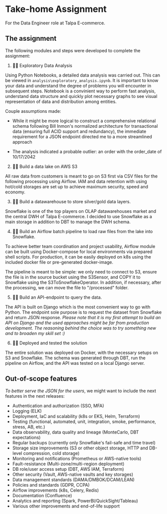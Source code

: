 
# Take-home Assignment
For the Data Engineer role at Talpa E-commerce.

## The assignment

The following modules and steps were developed to complete the assignment:

1. 👨‍🔧 Exploratory Data Analysis

Using Python Notebooks, a detailed data analysis was carried out. This can be viewed in `analysis\exploratory_analysis.ipynb`.
		It is important to know your data and understand the degree of problems you will encounter in subsequent steps. Notebook is a convinient way to perform fast analysis, understand data structure and quickly plot necessary graphs to see visual representation of data and distribution among entities.

  Couple assumptions made:

   - While it might be more logical to construct a comprehensive relational schema following Bill Inmon's normalized architecture for transactional data (ensuring full ACID support and redundancy), the immediate requirement for a JSON endpoint directed me to a more streamlined approach

   - The analysis indicated a probable outlier: an order with the order_date of 10/17/2042

2. 👨‍🔧 Build a data lake on AWS S3

All raw data from customers is meant to go on S3 first via CSV files for the following processing using Airflow. IAM and data retention with using hot/cold storages are set up to achieve maximum security, speed and economy.

3. 👨‍🔧 Build a datawarehouse to store silver/gold data layers.

Snowflake is one of the top players on OLAP datawarehouses market and the central DWH of Talpa E-commerce. I decided to use Snowflake as a main storage in addition to DBT to manage the DWH schema.

4. 👨‍🔧 Build an Airflow batch pipeline to load raw files from the lake into Snowflake.

To achieve better team coordination and project usability, Airflow module can be built using Docker-compose for local environments via prepared shell scripts. For production, it can be easily deployed on k8s using the included docker file or pre-generated docker-image.

  The pipeline is meant to be simple: we only need to connect to S3, ensure the file is in the source bucket using the S3Sensor, and COPY it to Snowflake using the S3ToSnowflakeOperator. In addition, if necessary, after the processing, we can move the file to "/processed" folder.

5. 👨‍🔧 Build an API-endpoint to query the data.

The API is built on Django which is the most convenient way to go with Python. The endpoint sole purpose is to request the dataset from Snowflake and return JSON response.
*Please note that it is my first attempt to build an API on Django and the used approaches might be far from production development. The reasoning behind the choice was to try something new and to broaden my skill set :)*

6. 👨‍🔧 Deployed and tested the solution

  The entire solution was deployed on Docker, with the necessary setups on S3 and Snowflake. The schema was generated through DBT, run the pipeline on Airflow, and the API was tested on a local Django server.

## Out-of-scope features

*To better serve the JSON for the users*, we might want to include the next features in the next releases:

- Authentication and authorization (SSO, MFA)
- Logging (ELK)
- Deployment, IaC and scalability (k8s or EKS, Helm, Terraform)
- Testing (functional, automated, unit, integration, smoke, performance, stress, AB, etc.)
- Data observability, data quality and lineage (MonteCarlo, DBT expectations)
- Regular backups (currently only Snowflake's fail-safe and time travel)
- Storage size improvements (S3 or other object storage, HTTP and DB-level compression, cold storage)
- Monitoring and notifications (Prometheus or AWS-native tools)
- Fault-resistance (Multi-zone/multi-region deployment)
- DB role/user access setup (DBT, AWS IAM, Terraform)
- Other security (Vault, AWS-native vaults and key storages)
- Data management standards (DAMA/DMBOK/DCAM/LEAN)
- Policies and standards (GDPR, CCPA)
- Airflow improvements (k8s, Celery, Redis)
- Documentation (Confluence)
- Analytics and reporting (Spark, PowerBI/QuickSight/Tableau)
- Various other improvements and end-of-life support
